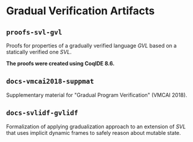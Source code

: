 # Gradual Verification Artifacts

## `proofs-svl-gvl`

Proofs for properties of a gradually verified language *GVL* based on a statically verified one *SVL*.

**The proofs were created using CoqIDE 8.6.**

## `docs-vmcai2018-suppmat`

Supplementary material for "Gradual Program Verification" (VMCAI 2018).

## `docs-svlidf-gvlidf`

Formalization of applying gradualization approach to an extension of *SVL* that uses implicit dynamic frames to safely reason about mutable state.
